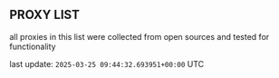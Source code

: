 ## PROXY LIST

all proxies in this list were collected from open sources and tested for functionality

last update: `2025-03-25 09:44:32.693951+00:00` UTC